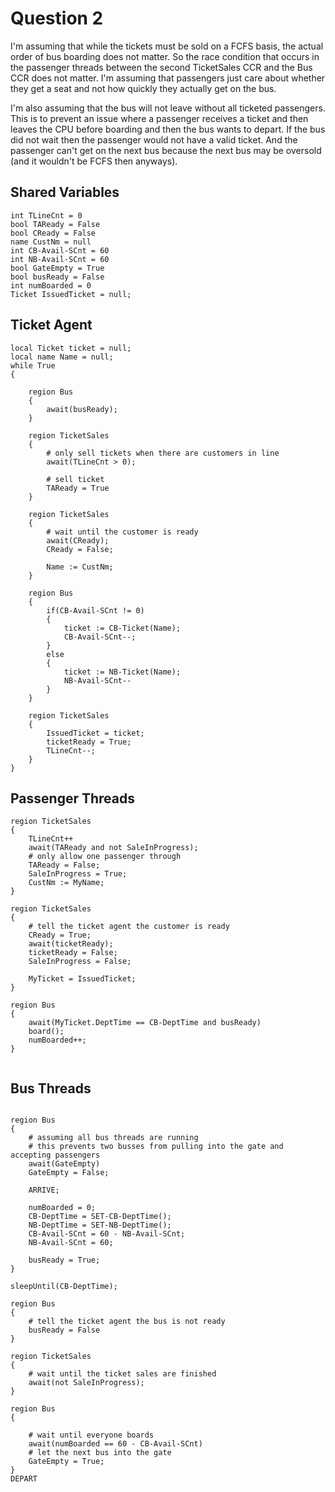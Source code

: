 # Question 2

I'm assuming that while the tickets must be sold on a FCFS basis, the actual order of 
bus boarding does not matter. So the race condition that occurs in the passenger threads between the
second TicketSales CCR and the Bus CCR does not matter. I'm assuming that passengers just care about
whether they get a seat and not how quickly they actually get on the bus.

I'm also assuming that the bus will not leave without all ticketed passengers. This is to prevent an
issue where a passenger receives a ticket and then leaves the CPU before boarding and then the bus
wants to depart. If the bus did not wait then the passenger would not have a valid ticket. And the passenger
can't get on the next bus because the next bus may be oversold (and it wouldn't be FCFS then anyways).

## Shared Variables

```
int TLineCnt = 0
bool TAReady = False
bool CReady = False
name CustNm = null
int CB-Avail-SCnt = 60
int NB-Avail-SCnt = 60
bool GateEmpty = True
bool busReady = False
int numBoarded = 0
Ticket IssuedTicket = null;
```

## Ticket Agent

```
local Ticket ticket = null;
local name Name = null;
while True
{

    region Bus
    {
        await(busReady);
    }
    
    region TicketSales
    {
        # only sell tickets when there are customers in line
        await(TLineCnt > 0);
        
        # sell ticket
        TAReady = True
    }
    
    region TicketSales
    {
        # wait until the customer is ready
        await(CReady);
        CReady = False;
        
        Name := CustNm;
    }
    
    region Bus
    {
        if(CB-Avail-SCnt != 0)
        {
            ticket := CB-Ticket(Name);
            CB-Avail-SCnt--;
        }
        else
        {
            ticket := NB-Ticket(Name);
            NB-Avail-SCnt--
        }
    }
    
    region TicketSales
    {
        IssuedTicket = ticket;
        ticketReady = True;
        TLineCnt--;
    }
}
```

## Passenger Threads

```
region TicketSales
{
    TLineCnt++
    await(TAReady and not SaleInProgress);
    # only allow one passenger through
    TAReady = False;
    SaleInProgress = True;
    CustNm := MyName;
}

region TicketSales
{
    # tell the ticket agent the customer is ready
    CReady = True;
    await(ticketReady);
    ticketReady = False;
    SaleInProgress = False;
    
    MyTicket = IssuedTicket;
}

region Bus
{
    await(MyTicket.DeptTime == CB-DeptTime and busReady)
    board();
    numBoarded++;
}


```

## Bus Threads

```

region Bus
{
    # assuming all bus threads are running
    # this prevents two busses from pulling into the gate and accepting passengers
    await(GateEmpty)
    GateEmpty = False;
    
    ARRIVE;
    
    numBoarded = 0;
    CB-DeptTime = SET-CB-DeptTime();
    NB-DeptTime = SET-NB-DeptTime();
    CB-Avail-SCnt = 60 - NB-Avail-SCnt;
    NB-Avail-SCnt = 60;
    
    busReady = True;
}

sleepUntil(CB-DeptTime);

region Bus
{
    # tell the ticket agent the bus is not ready
    busReady = False
}
    
region TicketSales
{
    # wait until the ticket sales are finished
    await(not SaleInProgress);
}

region Bus
{
    
    # wait until everyone boards
    await(numBoarded == 60 - CB-Avail-SCnt)
    # let the next bus into the gate
    GateEmpty = True;
}
DEPART
```
